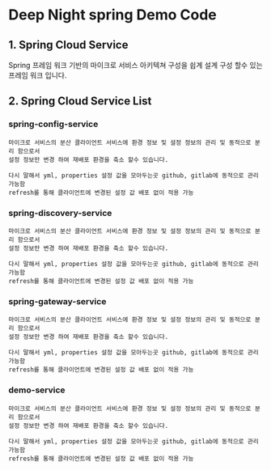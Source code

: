 # Deep Night spring Demo Code

## 1. Spring Cloud Service
Spring 프레임 워크 기반의 마이크로 서비스 아키텍쳐 구성을 쉽계 설계 구성 할수 있는 프레임 워크 입니다.

## 2. Spring Cloud Service List
  
### spring-config-service
``` 
마이크로 서비스의 분산 클라이언트 서비스에 환경 정보 및 설정 정보의 관리 및 동적으로 분리 함으로서 
설정 정보만 변경 하여 재배포 환경을 축소 할수 있습니다.
 
다시 말해서 yml, properties 설정 값을 모아두는곳 github, gitlab에 동적으로 관리 가능함 
refresh를 통해 클라이언트에 변경된 설정 값 배포 없이 적용 가능  
```
### spring-discovery-service
``` 
마이크로 서비스의 분산 클라이언트 서비스에 환경 정보 및 설정 정보의 관리 및 동적으로 분리 함으로서 
설정 정보만 변경 하여 재배포 환경을 축소 할수 있습니다.
 
다시 말해서 yml, properties 설정 값을 모아두는곳 github, gitlab에 동적으로 관리 가능함 
refresh를 통해 클라이언트에 변경된 설정 값 배포 없이 적용 가능  
```
### spring-gateway-service
``` 
마이크로 서비스의 분산 클라이언트 서비스에 환경 정보 및 설정 정보의 관리 및 동적으로 분리 함으로서 
설정 정보만 변경 하여 재배포 환경을 축소 할수 있습니다.
 
다시 말해서 yml, properties 설정 값을 모아두는곳 github, gitlab에 동적으로 관리 가능함 
refresh를 통해 클라이언트에 변경된 설정 값 배포 없이 적용 가능  
```
### demo-service
``` 
마이크로 서비스의 분산 클라이언트 서비스에 환경 정보 및 설정 정보의 관리 및 동적으로 분리 함으로서 
설정 정보만 변경 하여 재배포 환경을 축소 할수 있습니다.
 
다시 말해서 yml, properties 설정 값을 모아두는곳 github, gitlab에 동적으로 관리 가능함 
refresh를 통해 클라이언트에 변경된 설정 값 배포 없이 적용 가능  
```



